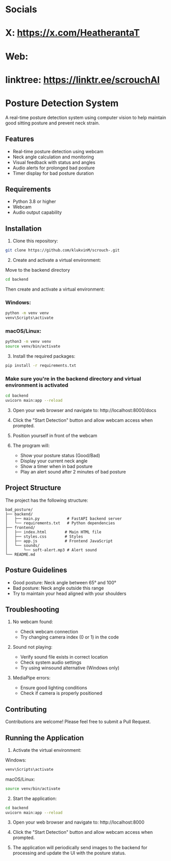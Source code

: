 # Socials 
# X: https://x.com/HeatherantaT
# Web: 
# linktree: https://linktr.ee/scrouchAI


# Posture Detection System

A real-time posture detection system using computer vision to help maintain good sitting posture and prevent neck strain.

## Features

- Real-time posture detection using webcam
- Neck angle calculation and monitoring
- Visual feedback with status and angles
- Audio alerts for prolonged bad posture
- Timer display for bad posture duration

## Requirements

- Python 3.8 or higher
- Webcam
- Audio output capability

## Installation

1. Clone this repository:

```bash
git clone https://github.com/klukvinM/scrouch-.git
```

2. Create and activate a virtual environment:

Move to the backend directory
```bash
cd backend
```
Then create and activate a virtual environment:

### Windows:
```bash
python -m venv venv
venv\Scripts\activate
```
### macOS/Linux:
```bash
python3 -m venv venv
source venv/bin/activate
```

3. Install the required packages:

```bash
pip install -r requirements.txt
```

### Make sure you're in the backend directory and virtual environment is activated
```bash
cd backend
uvicorn main:app --reload
```

3. Open your web browser and navigate to:
   http://localhost:8000/docs

4. Click the "Start Detection" button and allow webcam access when prompted.

5. Position yourself in front of the webcam
6. The program will:
   - Show your posture status (Good/Bad)
   - Display your current neck angle
   - Show a timer when in bad posture
   - Play an alert sound after 2 minutes of bad posture


## Project Structure

The project has the following structure:

```
bad_posture/
├── backend/
│   ├── main.py            # FastAPI backend server
│   └── requirements.txt   # Python dependencies
├── frontend/
│   ├── index.html        # Main HTML file
│   ├── styles.css        # Styles
│   ├── app.js            # Frontend JavaScript
│   └── sounds/
│       └── soft-alert.mp3 # Alert sound
└── README.md
```

## Posture Guidelines

- Good posture: Neck angle between 65° and 100°
- Bad posture: Neck angle outside this range
- Try to maintain your head aligned with your shoulders

## Troubleshooting

1. No webcam found:
   - Check webcam connection
   - Try changing camera index (0 or 1) in the code

2. Sound not playing:
   - Verify sound file exists in correct location
   - Check system audio settings
   - Try using winsound alternative (Windows only)

3. MediaPipe errors:
   - Ensure good lighting conditions
   - Check if camera is properly positioned

## Contributing

Contributions are welcome! Please feel free to submit a Pull Request.

## Running the Application

1. Activate the virtual environment:

Windows:
```bash
venv\Scripts\activate
```
macOS/Linux:
```bash
source venv/bin/activate
```

2. Start the application:
```bash
cd backend
uvicorn main:app --reload
```

3. Open your web browser and navigate to:
   http://localhost:8000

4. Click the "Start Detection" button and allow webcam access when prompted.

5. The application will periodically send images to the backend for processing and update the UI with the posture status.

